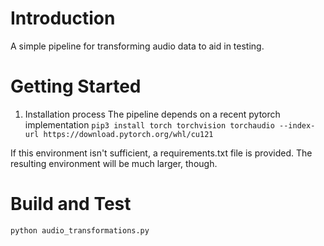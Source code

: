 # Introduction 
A simple pipeline for transforming audio data to aid in testing. 

# Getting Started

1.	Installation process
The pipeline depends on a recent pytorch implementation
`pip3 install torch torchvision torchaudio --index-url https://download.pytorch.org/whl/cu121`

If this environment isn't sufficient, a requirements.txt file is provided. The resulting environment will be much larger, though.

# Build and Test
`python audio_transformations.py`
